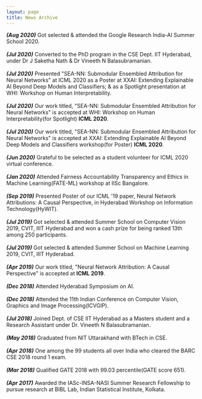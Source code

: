 ```yaml
---
layout: page
title: News Archive
---
```

_**(Aug 2020)**_ Got selected & attended the Google Research India-AI Summer School 2020.
<br>
<br>
_**(Jul 2020)**_ Converted to the PhD program in the CSE Dept. IIT Hyderabad, under Dr J Saketha Nath & Dr Vineeth N Balasubramanian.
<br>
<br>
_**(Jul 2020)**_ Presented "SEA-NN: Submodular Ensembled Attribution for Neural Networks" at ICML 2020 as a Poster at XXAI: Extending Explainable AI Beyond Deep Models and Classifiers; & as a Spotlight presentation at WHI: Workshop on Human Interpretability.
<br>
<br>
_**(Jul 2020)**_ Our work titled, "SEA-NN: Submodular Ensembled Attribution for Neural Networks" is accepted at WHI: Workshop on Human Interpretability(for Spotlight) **ICML 2020**.
<br>
<br>
_**(Jul 2020)**_ Our work titled, "SEA-NN: Submodular Ensembled Attribution for Neural Networks" is accepted at XXAI: Extending Explainable AI Beyond Deep Models and Classifiers workshop(for Poster) **ICML 2020**.
<br>
<br>
_**(Jun 2020)**_ Grateful to be selected as a student volunteer for ICML 2020 virtual conference.
<br>
<br>
_**(Jan 2020)**_ Attended Fairness Accountability Transparency and Ethics in Machine Learning(FATE-ML) workshop at IISc Bangalore.
<br>
<br>
_**(Sep 2019)**_ Presented Poster of our ICML '19 paper, Neural Network Attributions: A Causal Perspective, in Hyderabad Workshop on Information Technology(HyWIT).
<br>
<br>
_**(Jul 2019)**_ Got selected & attended Summer School on Computer Vision 2019, CVIT, IIIT Hyderabad and won a cash prize for being ranked 13th among 250 participants.
<br>
<br>
_**(Jul 2019)**_ Got selected & attended Summer School on Machine Learning 2019, CVIT, IIIT Hyderabad.
<br>
<br>
_**(Apr 2019)**_ Our work titled, "Neural Network Attribution: A Causal Perspective" is accepted at **ICML 2019**.
<br>
<br>
_**(Dec 2018)**_ Attended Hyderabad Symposium on AI.
<br>
<br>
_**(Dec 2018)**_ Attended the 11th Indian Conference on Computer Vision, Graphics and Image Processing(ICVGIP).
<br>
<br>
_**(Jul 2018)**_ Joined Dept. of CSE IIT Hyderabad as a Masters student and a Research Assistant under Dr. Vineeth N Balasubramanian.
<br>
<br>
_**(May 2018)**_ Graduated from NIT Uttarakhand with BTech in CSE.
<br>
<br>
_**(Apr 2018)**_ One among the 99 students all over India who cleared the BARC CSE 2018 round 1 exam.
<br>
<br>
_**(Mar 2018)**_ Qualified GATE 2018 with 99.03 percentile(GATE score 651).
<br>
<br>
_**(Apr 2017)**_ Awarded the IASc-INSA-NASI Summer Research Fellowship to pursue research at BIBL Lab, Indian Statistical Institute, Kolkata.
